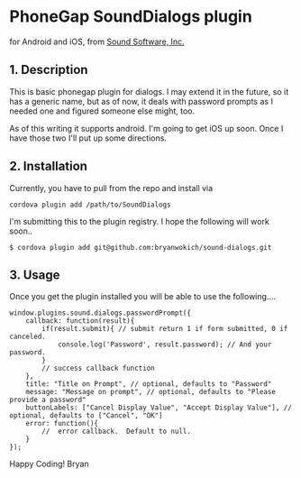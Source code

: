 # PhoneGap SoundDialogs plugin

for Android and iOS, from [Sound Software, Inc.](http://www.sound-software.us)

## 1. Description
This is basic phonegap plugin for dialogs.  I may extend it in the future, so it has a generic name, but as of now, it deals with password prompts as I needed one and figured someone else might, too.  

As of this writing it supports android.  I'm going to get iOS up soon.  Once I have those two I'll put up some directions.


## 2.  Installation 
Currently, you have to pull from the repo and install via 
```
cordova plugin add /path/to/SoundDialogs
```

I'm submitting this to the plugin registry.  I hope the following will work soon..

```
$ cordova plugin add git@github.com:bryanwokich/sound-dialogs.git
```

## 3. Usage
Once you get the plugin installed you will be able to use the following....

```
window.plugins.sound.dialogs.passwordPrompt({
    callback: function(result){
        if(result.submit){ // submit return 1 if form submitted, 0 if canceled.
            console.log('Password', result.password); // And your password.
        }
        // success callback function 
    }, 
    title: "Title on Prompt", // optional, defaults to "Password"
    message: "Message on prompt", // optional, defaults to "Please provide a password"
    buttonLabels: ["Cancel Display Value", "Accept Display Value"], // optional, defaults to ["Cancel", "OK"]
    error: function(){
        //  error callback.  Default to null.
    }
});
```
Happy Coding!
Bryan 

